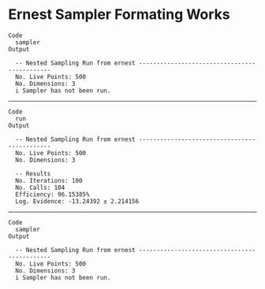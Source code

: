 # Ernest Sampler Formating Works

    Code
      sampler
    Output
      
      -- Nested Sampling Run from ernest ---------------------------------------------
      No. Live Points: 500
      No. Dimensions: 3
      i Sampler has not been run.

---

    Code
      run
    Output
      
      -- Nested Sampling Run from ernest ---------------------------------------------
      No. Live Points: 500
      No. Dimensions: 3
      
      -- Results 
      No. Iterations: 100
      No. Calls: 104
      Efficiency: 96.15385%
      Log. Evidence: -13.24392 ± 2.214156

---

    Code
      sampler
    Output
      
      -- Nested Sampling Run from ernest ---------------------------------------------
      No. Live Points: 500
      No. Dimensions: 3
      i Sampler has not been run.

